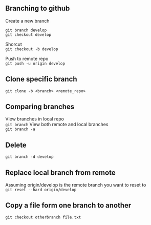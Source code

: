 ## Branching to github
Create a new branch  
```
git branch develop
git checkout develop
```
Shorcut  
`git checkout -b develop`

Push to remote repo  
`git push -u origin develop`

## Clone specific branch
`git clone -b <branch> <remote_repo>`

## Comparing branches
View branches in local repo  
`git branch`
View both remote and local branches  
`git branch -a` 

## Delete
`git branch -d develop`

## Replace local branch from remote
Assuming origin/develop is the remote branch you want to reset to  
`git reset --hard origin/develop`

## Copy a file form one branch to another
`git checkout otherbranch file.txt`